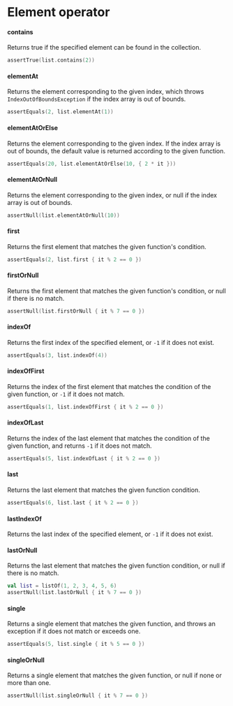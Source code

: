 # Element operator

#### contains

Returns true if the specified element can be found in the collection.

```kotlin
assertTrue(list.contains(2))
```

#### elementAt

Returns the element corresponding to the given index, which throws `IndexOutOfBoundsException` if the index array is out of bounds.

```kotlin
assertEquals(2, list.elementAt(1))
```

#### elementAtOrElse

Returns the element corresponding to the given index. If the index array is out of bounds, the default value is returned according to the given function.

```kotlin
assertEquals(20, list.elementAtOrElse(10, { 2 * it }))
```

#### elementAtOrNull

Returns the element corresponding to the given index, or null if the index array is out of bounds.

```kotlin
assertNull(list.elementAtOrNull(10))
```

#### first

Returns the first element that matches the given function's condition.

```kotlin
assertEquals(2, list.first { it % 2 == 0 })
```

#### firstOrNull

Returns the first element that matches the given function's condition, or null if there is no match.

```kotlin
assertNull(list.firstOrNull { it % 7 == 0 })
```

#### indexOf

Returns the first index of the specified element, or `-1` if it does not exist.

```kotlin
assertEquals(3, list.indexOf(4))
```

#### indexOfFirst

Returns the index of the first element that matches the condition of the given function, or `-1` if it does not match.

```kotlin
assertEquals(1, list.indexOfFirst { it % 2 == 0 })
```

#### indexOfLast

Returns the index of the last element that matches the condition of the given function, and returns `-1` if it does not match.

```kotlin
assertEquals(5, list.indexOfLast { it % 2 == 0 })
```

#### last

Returns the last element that matches the given function condition.

```kotlin
assertEquals(6, list.last { it % 2 == 0 })
```

#### lastIndexOf

Returns the last index of the specified element, or `-1` if it does not exist.

#### lastOrNull

Returns the last element that matches the given function condition, or null if there is no match.

```kotlin
val list = listOf(1, 2, 3, 4, 5, 6)
assertNull(list.lastOrNull { it % 7 == 0 })
```

#### single

Returns a single element that matches the given function, and throws an exception if it does not match or exceeds one.

```kotlin
assertEquals(5, list.single { it % 5 == 0 })
```

#### singleOrNull

Returns a single element that matches the given function, or null if none or more than one.

```kotlin
assertNull(list.singleOrNull { it % 7 == 0 })
```
